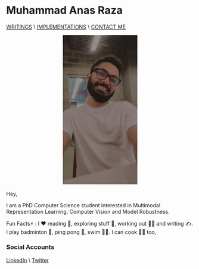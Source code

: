 # Muhammad Anas Raza


[WRITINGS](https://manasraza.medium.com) \ [IMPLEMENTATIONS](implementations.md) \ [CONTACT ME](mailto:mraza@oakland.edu)

<p align="center">
<img src="myphoto.jpeg" alt="Muhammad Anas Raza" width="200" >
 </p>
Hey,

I am a PhD Computer Science student interested in Multimodal Representation Learning, Computer Vision and Model Robustness. 



Fun Facts:zap: : I :hearts: reading :open_book:, exploring stuff :star_struck:, working out :weight_lifting_man: and writing :writing_hand:. I play badminton :badminton:, ping pong :ping_pong:, swim :swimming_man:.  I can cook :cook: too, 

### Social Accounts 

[LinkedIn](https://linkedin.com/in/memanasraza) \ [Twitter](https://twitter.com/anas_raza_m) 
